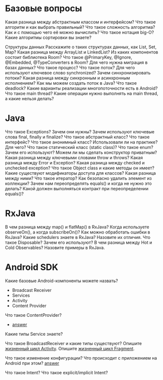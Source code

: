 # Базовые вопросы

Какая разница между абстрактным классом и интерфейсом?
Что такое алгоритм и как выбрать правильный?
Что такое сложность алгоритма? Как и с помощью чего её можно вычислить?
Что такое нотация big-O?
Какие алгоритмы сортировки вы знаете?

 

Структуры данных
Расскажите о таких структурах данных, как List, Set, Map?
Какая разница между ArrayList и LinkedList?
Из каких компонентов состоит библиотека Room?
Что такое @PrimaryKey, @Ignore, @Embedded, @TypeConverters в Room?
Для чего нужна миграция в базах данных?
Что такое процесс?
Что такое поток?
Для чего используют ключевое слово synchronized?
Зачем синхронизировать потоки?
Какая разница между синхронным и асинхронным исполнением?
Как мы можем создать поток в Java?
Что такое deadlock?
Какие варианты реализации многопоточности есть в Android?
Что такое main thread? Какие операции нужно выполнять на main thread, а какие нельзя делать?

# Java 

Что такое Exceptions? Зачем они нужны?
Зачем используют ключевые слова final, finally и finalize?
Что такое абстрактный класс? Что такое интерфейс?
Что такое анонимный класс? Использовали ли на практике? Для чего?
Что такое статический класс (static class)?
Что такое enum? Зачем его используют?
Можем ли мы сделать конструктор приватным?
Какая разница между ключевыми словами throw и throws?
Какая разница между Error и Exception?
Какая разница между checked и unchecked exception?
Что такое Object class и какие методы он имеет?
Какие существуют модификаторы доступа для классов? Какая разница между ними?
Что такое итератор?
Как безопасно удалить элемент из коллекции?
Зачем нам переопределять equals() и когда не нужно это делать?
Какой должен выполняться контракт при переопределении equals()?

# RxJava

В чем разница между map() и flatMap() в RxJava?
Когда используете observeOn(), а когда subscribeOn()?
Как можно обработать ошибки в RxJava?
Какие schedulers знаете в RxJava? Назовите их отличия.
Что такое Disposable? Зачем его используют?
В чем разница между Hot и Cold Observables? Назовите примеры в RxJava.

# Android SDK

Какие базовые Android-компоненты можете назвать?
- Broadcast Receiver
- Services
- Activity
- Content Provider

Что такое ContentProvider?
- [answer](/android/appComponents/components/ContentProvider.md)

Какие типы Service знаете?

Что такое BroadcastReceiver и какие типы существуют?
Опишите [жизненный цикл Activity](/android/appComponents/activityLifecycle.md).
Опишите [жизненный цикл Fragment](/UI/XML/Fragments/LifeCycle.md).

Что такое изменение конфигурации? Что происходит с приложением на Android при этом? [answer](/android/appComponents/AndroidManifest.md/#конфигурация-и-ее-изменение)

Что такое Intent? Что такое explicit/implicit Intent?